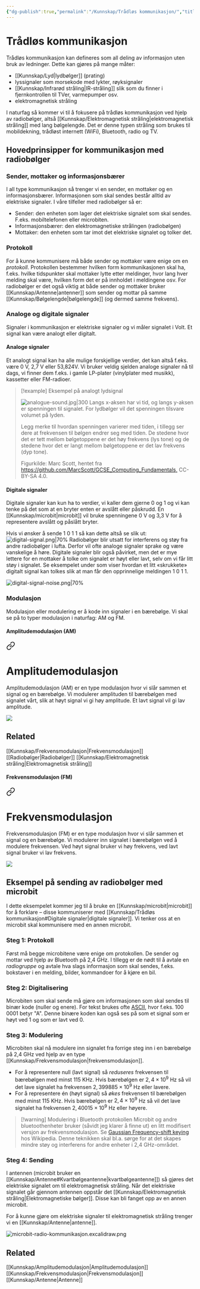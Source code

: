 ```yaml
---
{"dg-publish":true,"permalink":"/Kunnskap/Trådløs kommunikasjon/","title":"Trådløs kommunikasjon","tags":["naturfag","fysikk"]}
---
```



# Trådløs kommunikasjon
Trådløs kommunikasjon kan defineres som all deling av informasjon uten bruk av ledninger. Dette kan gjøres på mange måter:
- [[Kunnskap/Lyd\|lydbølger]] (prating)
- lyssignaler som morsekode med lykter, røyksignaler
- [[Kunnskap/Infrarød stråling\|IR-stråling]] slik som du finner i fjernkontrollen til TVer, varmepumper osv.
- elektromagnetisk stråling

I naturfag så kommer vi til å fokusere på trådløs kommunikasjon ved hjelp av radiobølger, altså [[Kunnskap/Elektromagnetisk stråling\|elektromagnetisk stråling]] med lang bølgelengde. Det er denne typen stråling som brukes til mobildekning, trådløst internett (WiFi), Bluetooth, radio og TV.

## Hovedprinsipper for kommunikasjon med radiobølger

### Sender, mottaker og informasjonsbærer
I all type kommunikasjon så trenger vi en sender, en mottaker og en informasjonsbærer. Informasjonen som skal sendes består alltid av elektriske signaler. I våre tilfeller med radiobølger så er:
- Sender: den enheten som lager det elektriske signalet som skal sendes. F.eks. mobiltelefonen eller microbiten.
- Informasjonsbærer: den elektromagnetiske strålingen (radiobølgen)
- Mottaker: den enheten som tar imot det elektriske signalet og tolker det.

### Protokoll
For å kunne kommunisere må både sender og mottaker være enige om en *protokoll*. Protokollen bestemmer hvilken form kommunikasjonen skal ha, f.eks. hvilke tidspunkter skal mottaker lytte etter meldinger, hvor lang hver melding skal være, hvilken form det er på innholdet i meldingene osv. For radiobølger er det også viktig at både sender og mottaker bruker [[Kunnskap/Antenne\|antenner]] som sender og mottar på samme [[Kunnskap/Bølgelengde\|bølgelengde]] (og dermed samme frekvens).

### Analoge og digitale signaler
Signaler i kommunikasjon er elektriske signaler og vi måler signalet i Volt. Et signal kan være analogt eller digitalt. 

#### Analoge signaler
Et analogt signal kan ha alle mulige forskjellige verdier, det kan altså f.eks. være 0 V, 2,7 V eller 53,824V. Vi bruker veldig sjelden analoge signaler nå til dags, vi finner dem f.eks. i gamle LP-plater (vinylplater med musikk), kassetter eller FM-radioer.

>[!example] Eksempel på analogt lydsignal
>
>![analogue-sound.jpg|300](/img/user/_resources/analogue-sound.jpg)
>Langs x-aksen har vi tid, og langs y-aksen er spenningen til signalet. For lydbølger vil det spenningen tilsvare volumet på lyden. 
>
>Legg merke til hvordan spenningen varierer med tiden, i tillegg ser dere at frekvensen til bølgen endrer seg med tiden. De stedene hvor det er tett mellom bølgetoppene er det høy frekvens (lys tone) og de stedene hvor det er langt mellom bølgetoppene er det lav frekvens (dyp tone).
>
>Figurkilde: Marc Scott, hentet fra <https://github.com/MarcScott/GCSE_Computing_Fundamentals,> CC-BY-SA 4.0.

#### Digitale signaler
Digitale signaler kan kun ha to verdier, vi kaller dem gjerne 0 og 1 og vi kan tenke på det som at en bryter enten er avslått eller påskrudd. En [[Kunnskap/microbit\|microbit]] vil bruke spenningene 0 V og 3,3 V for å representere avslått og påslått bryter.

Hvis vi ønsker å sende 1 0 1 1 så kan dette altså se slik ut:
![digital-signal.png|70%](/img/user/_resources/digital-signal.png)
Radiobølger blir utsatt for interferens og støy fra andre radiobølger i lufta. Derfor vil ofte analoge signaler sprake og være vanskelige å høre. Digitale signaler blir også påvirket, men det er mye lettere for en mottaker å tolke om signalet er høyt eller lavt, selv om vi får litt støy i signalet. Se eksempelet under som viser hvordan et litt «skrukkete» digitalt signal kan tolkes slik at man får den opprinnelige meldingen 1 0 1 1.

![digital-signal-noise.png|70%](/img/user/_resources/digital-signal-noise.png)

### Modulasjon
Modulasjon eller modulering er å kode inn signaler i en bærebølge. Vi skal se på to typer modulasjon i naturfag: AM og FM.

#### Amplitudemodulasjon (AM)

<div class="transclusion internal-embed is-loaded"><a class="markdown-embed-link" href="/kunnskap/amplitudemodulasjon/" aria-label="Open link"><svg xmlns="http://www.w3.org/2000/svg" width="24" height="24" viewBox="0 0 24 24" fill="none" stroke="currentColor" stroke-width="2" stroke-linecap="round" stroke-linejoin="round" class="svg-icon lucide-link"><path d="M10 13a5 5 0 0 0 7.54.54l3-3a5 5 0 0 0-7.07-7.07l-1.72 1.71"></path><path d="M14 11a5 5 0 0 0-7.54-.54l-3 3a5 5 0 0 0 7.07 7.07l1.71-1.71"></path></svg></a><div class="markdown-embed">





# Amplitudemodulasjon
Amplitudemodulasjon (AM) er en type modulasjon hvor vi slår sammen et signal og en bærebølge. Vi modulerer amplituden til bærebølgen med signalet vårt, slik at høyt signal vi gi høy amplitude. Et lavt signal vil gi lav amplitude.

![](/img/user/_resources/am.png)

## Related
[[Kunnskap/Frekvensmodulasjon\|Frekvensmodulasjon]]
[[Radiobølger\|Radiobølger]]
[[Kunnskap/Elektromagnetisk stråling\|Elektromagnetisk stråling]]

</div></div>


#### Frekvensmodulasjon (FM)

<div class="transclusion internal-embed is-loaded"><a class="markdown-embed-link" href="/kunnskap/frekvensmodulasjon/" aria-label="Open link"><svg xmlns="http://www.w3.org/2000/svg" width="24" height="24" viewBox="0 0 24 24" fill="none" stroke="currentColor" stroke-width="2" stroke-linecap="round" stroke-linejoin="round" class="svg-icon lucide-link"><path d="M10 13a5 5 0 0 0 7.54.54l3-3a5 5 0 0 0-7.07-7.07l-1.72 1.71"></path><path d="M14 11a5 5 0 0 0-7.54-.54l-3 3a5 5 0 0 0 7.07 7.07l1.71-1.71"></path></svg></a><div class="markdown-embed">





# Frekvensmodulasjon
Frekvensmodulasjon (FM) er en type modulasjon hvor vi slår sammen et signal og en bærebølge. Vi modulerer inn signalet i bærebølgen ved å modulere frekvensen. Ved høyt signal bruker vi høy frekvens, ved lavt signal bruker vi lav frekvens.

![](/img/user/_resources/fm.png)


</div></div>


## Eksempel på sending av radiobølger med microbit
I dette eksempelet kommer jeg til å bruke en [[Kunnskap/microbit\|microbit]] for å forklare – disse kommuniserer med [[Kunnskap/Trådløs kommunikasjon#Digitale signaler\|digitale signaler]]. Vi tenker oss at en microbit skal kommunisere med en annen microbit. 

### Steg 1: Protokoll
Først må begge microbitene være enige om protokollen. De sender og mottar ved hjelp av Bluetooth på 2,4 GHz. I tillegg er de nødt til å avtale en *radiogruppe* og avtale hva slags informasjon som skal sendes, f.eks. bokstaver i en melding, bilder, kommandoer for å kjøre en bil.

### Steg 2: Digitalisering
Microbiten som skal sende må gjøre om informasjonen som skal sendes til binær kode (nuller og enere). For tekst brukes ofte [ASCII](https://en.wikipedia.org/wiki/ASCII), hvor f.eks. 100 0001 betyr "A". Denne binære koden kan også ses på som et signal som er høyt ved 1 og som er lavt ved 0. 

### Steg 3: Modulering
Microbiten skal nå modulere inn signalet fra forrige steg inn i en bærebølge på 2,4 GHz ved hjelp av en type [[Kunnskap/Frekvensmodulasjon\|frekvensmodulasjon]]. 
- For å representere null (lavt signal) så *reduseres* frekvensen til bærebølgen med minst 115 KHz. Hvis bærebølgen er $2{,}4\times 10^{9}$ Hz så vil det lave signalet ha frekvensen $2{,}399885 \times 10^{9}$ Hz eller lavere.
- For å representere én (høyt signal) så *økes* frekvensen til bærebølgen med minst 115 KHz. Hvis bærebølgen er $2{,}4\times 10^{9}$ Hz så vil det lave signalet ha frekvensen $2{,}40015 \times 10^{9}$ Hz eller høyere.

>[!warning] Modulering i Bluetooth protokollen
> Microbit og andre bluetoothenheter bruker (såvidt jeg klarer å finne ut) en litt modifisert versjon av frekvensmodulasjon. Se [Gaussian Frequency-shift keying](https://en.wikipedia.org/wiki/Frequency-shift_keying#Gaussian_frequency-shift_keying) hos Wikipedia.
> Denne teknikken skal bl.a. sørge for at det skapes mindre støy og interferens for andre enheter i 2,4 GHz-området.

### Steg 4: Sending
I antennen (microbit bruker en [[Kunnskap/Antenne#Kvartbølgeantenne\|kvartbølgeantenne]]) så gjøres det elektriske signalet om til elektromagnetisk stråling. Når det elektriske signalet går gjennom antennen oppstår det [[Kunnskap/Elektromagnetisk stråling\|Elektromagnetiske bølger]]. Disse kan bli fanget opp av en annen microbit. 

For å kunne gjøre om elektriske signaler til elektromagnetisk stråling trenger vi en [[Kunnskap/Antenne\|antenne]].

![microbit-radio-kommunikasjon.excalidraw.png](/img/user/_resources/microbit-radio-kommunikasjon.excalidraw.png)

## Related
[[Kunnskap/Amplitudemodulasjon\|Amplitudemodulasjon]]
[[Kunnskap/Frekvensmodulasjon\|Frekvensmodulasjon]]
[[Kunnskap/Antenne\|Antenne]]

